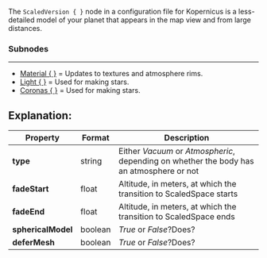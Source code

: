 The `ScaledVersion { }` node in a configuration file for Kopernicus is a less-detailed model of your planet that appears in the map view and from large distances.


### Subnodes
***
* [Material { }](https://github.com/Kopernicus/Kopernicus/wiki/Material) = Updates to textures and atmosphere rims.
* [Light { }](https://github.com/BryceSchroeder/Kopernicus/wiki/Light) = Used for making stars.
* [Coronas { }](https://github.com/Kopernicus/Kopernicus/wiki/Coronas) = Used for making stars.

## Explanation:
|Property|Format|Description|
|--------|------|-----------|
|**type**|string|Either _Vacuum_ or _Atmospheric_, depending on whether the body has an atmosphere or not
|**fadeStart**|float|Altitude, in meters, at which the transition to ScaledSpace starts
|**fadeEnd**|float|Altitude, in meters, at which the transition to ScaledSpace ends
|**sphericalModel**|boolean|_True_ or _False_?Does?
|**deferMesh**|boolean|_True_ or _False_?Does?
